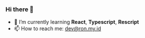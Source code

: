 ### Hi there 👋

- 🌱 I’m currently learning **React**, **Typescript**, **Rescript**
- 📫 How to reach me: dev@ron.my.id


<!--START_SECTION:waka-->
<!--END_SECTION:waka-->
